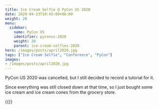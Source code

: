 ```yaml
---
title: Ice Cream Selfie @ PyCon US 2020
date: 2020-04-23T19:45:00+06:00
weight: 20
menu:
  sidebar:
    name: PyCon US
    identifier: pyconus-2020
    weight: 20
    parent: ice-cream-selfies-2020
hero: /images/posts/april2020.jpg
tags: ["Ice Cream Selfie", "Conference", "PyCon"]
images:
- /images/posts/april2020.jpg
---
```


PyCon US 2020 was cancelled, but I still decided to record a tutorial for it.

Since everything was still closed down at that time, so I just bought some ice
cream and ice cream cones from the grocery store.

{{<x user="mariatta" id="1253515298595942401">}}


